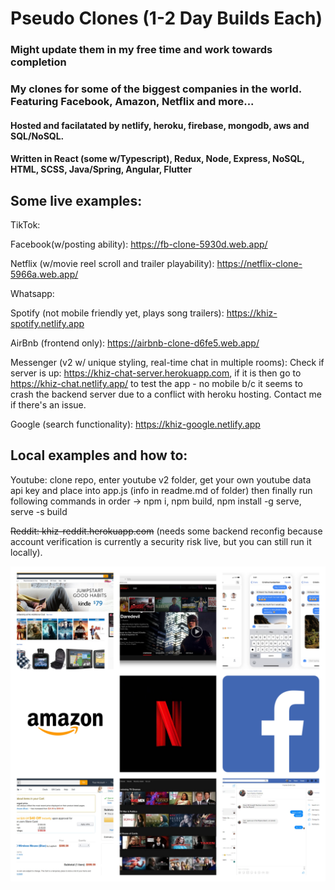 # Pseudo Clones (1-2 Day Builds Each)

### Might update them in my free time and work towards completion

### My clones for some of the biggest companies in the world. Featuring Facebook, Amazon, Netflix and more...

#### Hosted and facilatated by netlify, heroku, firebase, mongodb, aws and SQL/NoSQL.

#### Written in React (some w/Typescript), Redux, Node, Express, NoSQL, HTML, SCSS, Java/Spring, Angular, Flutter

## Some live examples:

TikTok:

Facebook(w/posting ability): https://fb-clone-5930d.web.app/

Netflix (w/movie reel scroll and trailer playability): https://netflix-clone-5966a.web.app/

Whatsapp:

Spotify (not mobile friendly yet, plays song trailers): https://khiz-spotify.netlify.app

AirBnb (frontend only): https://airbnb-clone-d6fe5.web.app/

Messenger (v2 w/ unique styling, real-time chat in multiple rooms): Check if server is up: https://khiz-chat-server.herokuapp.com, if it is then go to https://khiz-chat.netlify.app/ to test the app - no mobile b/c it seems to crash the backend server due to a conflict with heroku hosting. Contact me if there's an issue.

Google (search functionality): https://khiz-google.netlify.app

## Local examples and how to:

Youtube: clone repo, enter youtube v2 folder, get your own youtube data api key and place into app.js (info in readme.md of folder) then finally run following commands in order -> npm i, npm build, npm install -g serve, serve -s build

~~Reddit: khiz-reddit.herokuapp.com~~ (needs some backend reconfig because account verification is currently a security risk live, but you can still run it locally).

![Collage](/faang-clones-collage.jpg)
